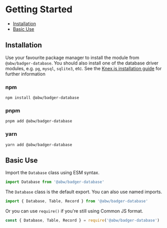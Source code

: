 # Getting Started

- [Installation](#installation)
- [Basic Use](#basic-use)

## Installation

Use your favourite package manager to install the module
from `@abw/badger-database`.  You should also install
one of the database driver modules, e.g. `pg`, `mysql`,
`sqlite3`, etc.  See the [Knex.js installation guide](https://knexjs.org/guide/#node-js)
for further information

### npm

    npm install @abw/badger-database

### pnpm

    pnpm add @abw/badger-database

### yarn

    yarn add @abw/badger-database

## Basic Use

Import the `Database` class using ESM syntax.

```js
import Database from '@abw/badger-database'
```

The `Database` class is the default export.  You can also
use named imports.

```js
import { Database, Table, Record } from '@abw/badger-database'
```

Or you can use `require()` if you're still using Common JS format.

```js
const { Database, Table, Record } = require('@abw/badger-database')
```
